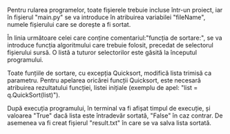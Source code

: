 Pentru rularea programelor, toate fișierele trebuie incluse într-un proiect, iar în fișierul "main.py"
se va introduce în atribuirea variabilei "fileName", numele fișierului care se dorește a fi sortat.

În linia următoare celei care conține comentariul:"funcția de sortare:", se va introduce funcția algoritmului care
trebuie folosit, precedat de selectorul fișierului sursă. O listă a tuturor selectorilor este găsită la începutul
programului.

Toate funțiile de sortare, cu excepția Quicksort, modifică lista trimisă ca parametru. Pentru apelarea oricărei 
funcții Quicksort, este necesară atribuirea rezultatului funcției, listei inițiale
(exemplu de apel: "list = q.QuickSort(list)").

După execuția programului, în terminal va fi afișat timpul de execuție, și valoarea "True" dacă lista este
întradevăr sortată, "False" în caz contrar. De asemenea va fi creat fișierul "result.txt" în care se va salva
lista sortată.
